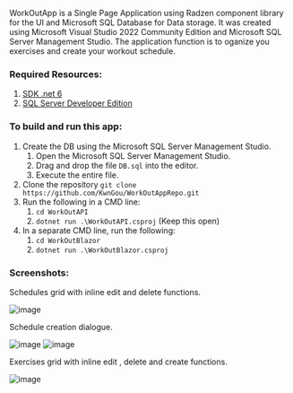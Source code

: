 WorkOutApp is a Single Page Application using Radzen component library for the UI and  Microsoft SQL Database for Data storage. 
It was created using Microsoft Visual Studio 2022 Community Edition and Microsoft SQL Server Management Studio. 
The application function is to oganize you exercises and create your workout schedule. 

### Required Resources:
1. [SDK .net 6](https://dotnet.microsoft.com/en-us/download/dotnet/6.0)
2. [SQL Server Developer Edition](https://www.microsoft.com/en-us/sql-server/sql-server-downloads)

### To build and run this app:
1. Create the DB using the Microsoft SQL Server Management Studio.
    1. Open the Microsoft SQL Server Management Studio.
    2. Drag and drop the file `DB.sql` into the editor.
    3. Execute the entire file.
2. Clone the repository `git clone https://github.com/KwnGou/WorkOutAppRepo.git`
3. Run the following in a CMD line:
    1. `cd WorkOutAPI`
    2. `dotnet run .\WorkOutAPI.csproj` (Keep this open)
4. In a separate CMD line, run the following:
    1. `cd WorkOutBlazor`
    2. `dotnet run .\WorkOutBlazor.csproj`

### Screenshots:

Schedules grid with inline edit and delete functions.

![image](https://github.com/KwnGou/WorkOutApp/assets/110529457/4e831b3c-c25a-43bb-8d5c-d4570d900b0f)

Schedule creation dialogue.

![image](https://github.com/KwnGou/WorkOutApp/assets/110529457/f4bcefae-d8be-4309-8092-698bad70da44)
![image](https://github.com/KwnGou/WorkOutApp/assets/110529457/f0bd6e5d-2327-45c6-b27f-197f5ef7e6a6)

 Exercises grid with inline edit , delete and create functions.

![image](https://github.com/KwnGou/WorkOutApp/assets/110529457/7ce31d5c-922d-44bd-be9f-76881b27fb18)
